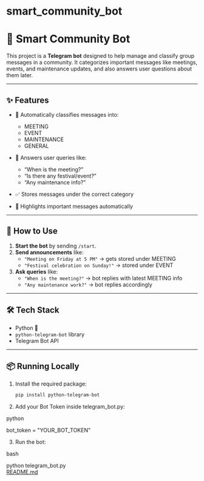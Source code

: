 # smart_community_bot
# 🤖 Smart Community Bot

This project is a **Telegram bot** designed to help manage and classify group messages in a community. It categorizes important messages like meetings, events, and maintenance updates, and also answers user questions about them later.

---

## ✨ Features

- 🧠 Automatically classifies messages into:
  - MEETING
  - EVENT
  - MAINTENANCE
  - GENERAL

- 💬 Answers user queries like:
  - “When is the meeting?”
  - “Is there any festival/event?”
  - “Any maintenance info?”

- ✅ Stores messages under the correct category
- 📌 Highlights important messages automatically

---

## 🚀 How to Use

1. **Start the bot** by sending `/start`.
2. **Send announcements** like:
   - `"Meeting on Friday at 5 PM"` → gets stored under MEETING
   - `"Festival celebration on Sunday!"` → stored under EVENT
3. **Ask queries** like:
   - `"When is the meeting?"` → bot replies with latest MEETING info
   - `"Any maintenance work?"` → bot replies accordingly

---

## 🛠 Tech Stack

- Python 🐍
- `python-telegram-bot` library
- Telegram Bot API

---

## 📦 Running Locally

1. Install the required package:
   ```bash
   pip install python-telegram-bot
2. Add your Bot Token inside telegram_bot.py:

python

bot_token = "YOUR_BOT_TOKEN"

3. Run the bot:

bash

python telegram_bot.py   
[README.md](https://github.com/user-attachments/files/21363479/README.md)
